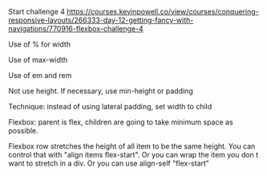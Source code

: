 Start challenge 4
https://courses.kevinpowell.co/view/courses/conquering-responsive-layouts/266333-day-12-getting-fancy-with-navigations/770916-flexbox-challenge-4

Use of % for width

Use of max-width

Use of em and rem

Not use height. If necessary, use min-height or padding

Technique: instead of using lateral padding, set width to child

Flexbox: parent is flex, children are going to take minimum space as possible.

Flexbox row stretches the height of all item to be the same height. You can control that with "align items flex-start". Or you can wrap the item you don t want to stretch in a div. Or you can use align-self "flex-start"

